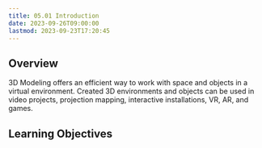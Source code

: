 ```yaml
---
title: 05.01 Introduction
date: 2023-09-26T09:00:00
lastmod: 2023-09-23T17:20:45
---
```


## Overview

3D Modeling offers an efficient way to work with space and objects in a virtual environment. Created 3D environments and objects can be used in video projects, projection mapping, interactive installations, VR, AR, and games.

## Learning Objectives
